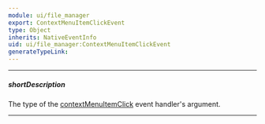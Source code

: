 ```yaml
---
module: ui/file_manager
export: ContextMenuItemClickEvent
type: Object
inherits: NativeEventInfo
uid: ui/file_manager:ContextMenuItemClickEvent
generateTypeLink: 
---
```

---
##### shortDescription
The type of the [contextMenuItemClick]({basewidgetpath}/Events/#contextMenuItemClick) event handler's argument.

---
<!-- Description goes here -->